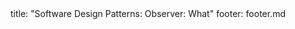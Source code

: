 <frontmatter>
title: "Software Design Patterns: Observer: What"
footer: footer.md
</frontmatter>

<include src="unit-inPage-asFlat.md" boilerplate />